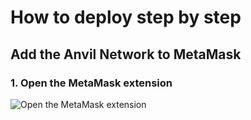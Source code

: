 # How to deploy step by step

## Add the Anvil Network to MetaMask
### 1. Open the MetaMask extension
![Open the MetaMask extension](./images/MetaMask-open-extension.png)


